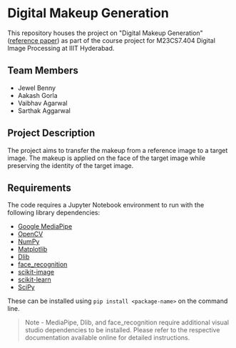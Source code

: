 # Digital Makeup Generation

This repository houses the project on "Digital Makeup Generation" ([reference paper](Digital_Makeup_Stanford.pdf)) as part of the course project for M23CS7.404 Digital Image Processing at IIIT Hyderabad.

## Team Members

* Jewel Benny
* Aakash Gorla
* Vaibhav Agarwal
* Sarthak  Aggarwal

## Project Description

The project aims to transfer the makeup from a reference image to a target image. The makeup is applied on the face of the target image while preserving the identity of the target image.

## Requirements

The code requires a Jupyter Notebook environment to run with the following library dependencies:
* [Google MediaPipe](https://pypi.org/project/mediapipe/)
* [OpenCV](https://pypi.org/project/opencv-python/)
* [NumPy](https://pypi.org/project/numpy/)
* [Matplotlib](https://pypi.org/project/matplotlib/)
* [Dlib](https://pypi.org/project/dlib/)
* [face_recognition](https://pypi.org/project/face-recognition/)
* [scikit-image](https://pypi.org/project/scikit-image/)
* [scikit-learn](https://pypi.org/project/scikit-learn/)
* [SciPy](https://pypi.org/project/scipy/)

These can be installed using `pip install <package-name>` on the command line.

> Note - MediaPipe, Dlib, and face_recognition require additional visual studio dependencies to be installed. Please refer to the respective documentation available online for detailed instructions.
